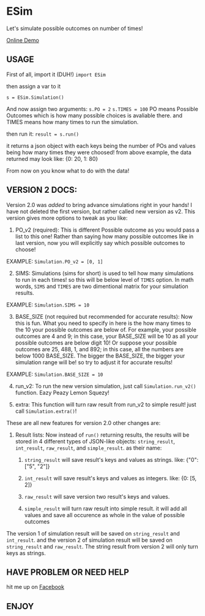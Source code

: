 # ESim
Let's simulate possible outcomes on number of times!

[Online Demo](WebApp/Help.md)

## USAGE
First of all, import it (DUH!)
`import ESim`

then assign a var to it

`s = ESim.Simulation()`

And now assign two arguments:
`s.PO = 2`
`s.TIMES = 100`
PO means Possible Outcomes which is how many possible choices is avaliable there.
and TIMES means how many times to run the simulation.

then run it:
`result = s.run()`

it returns a json object with each keys being the number of POs and values being how many times they were choosed! from above example, the data returned may look like: {0: 20, 1: 80}

From now on you know what to do with the data!

## VERSION 2 DOCS:
Version 2.0 was _added_ to bring advance simulations right in your hands! I have not deleted the first version, but rather called new version as v2. This version gives more options to tweak as you like:

1. PO_v2 (required): This is different Possible outcome as you would pass a list to this one! Rather than saying how many possible outcomes like in last version, now you will explicitly say which possible outcomes to choose!

EXAMPLE: `Simulation.PO_v2 = [0, 1]`

2. SIMS: Simulations (sims for short) is used to tell how many simulations to run in each times! so this will be below level of `TIMES` option. In math words, `SIMS` and `TIMES` are two dimentional matrix for your simulation results.

EXAMPLE: `Simulation.SIMS = 10`

3. BASE_SIZE (not required but recommended for accurate results): Now this is fun. What you need to specify in here is the how many times to the 10 your possible outcomes are below of. For example, your possible outcomes are 4 and 9; in this case, your BASE_SIZE will be 10 as all your possible outcomes are below digit 10! Or suppose your possible outcomes are 25, 488, 1, and 892; in this case, all the numbers are below 1000 BASE_SIZE. The bigger the BASE_SIZE, the bigger your simulation range will be! so try to adjust it for accurate results!

EXAMPLE: `Simulation.BASE_SIZE = 10`

4. run_v2: To run the new version simulation, just call `Simulation.run_v2()` function. Eazy Peazy Lemon Squezy!

5. extra: This function will turn raw result from run_v2 to simple result! just call `Simulation.extra()`!

These are all new features for version 2.0 other changes are:

1. Result lists: Now instead of `run()` returning results, the results will be stored in 4 different types of JSON-like objects: `string_result`, `int_result`, `raw_result`, and `simple_result`. as their name:

    1. `string_result` will save result's keys and values as strings. like: {"0": ["5", "2"]}

    2. `int_result` will save result's keys and values as integers. like: {0: [5, 2]}
    
    3. `raw_result` will save version two result's keys and values.
    
    4. `simple_result` will turn raw result into simple result. it will add all values and save all occurence as whole in the value of possible outcomes

The version 1 of simulation result will be saved on `string_result` and `int_result`. and the version 2 of simulation result will be saved on `string_result` and `raw_result`. The string result from version 2 will only turn keys as strings.

## HAVE PROBLEM OR NEED HELP

hit me up on [Facebook](https://www.facebook.com/elham.aryanpur.10)

## ENJOY
